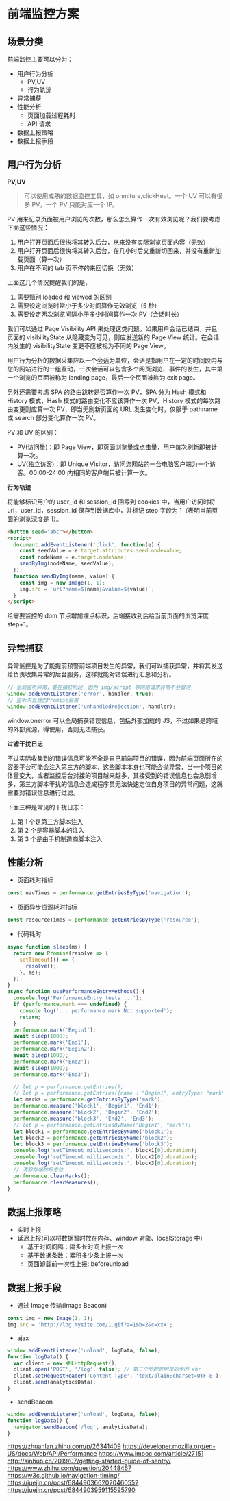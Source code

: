 # 前端监控方案

## 场景分类

前端监控主要可以分为：

- 用户行为分析
  - PV,UV
  - 行为轨迹
- 异常捕获
- 性能分析
  - 页面加载过程耗时
  - API 请求
- 数据上报策略
- 数据上报手段

## 用户行为分析

**PV,UV**

> 可以使用成熟的数据监控工具，如 onmiture,clickHeat。一个 UV 可以有很多 PV，一个 PV 只能对应一个 IP。

PV 用来记录页面被用户浏览的次数，那么怎么算作一次有效浏览呢？我们要考虑下面这些情况：

1. 用户打开页面后很快将其转入后台，从来没有实际浏览页面内容（无效）
2. 用户打开页面后很快将其转入后台，在几小时后又重新切回来，并没有重新加载页面（算一次）
3. 用户在不同的 tab 页不停的来回切换（无效）

上面这几个情况提醒我们的是，

1. 需要甄别 loaded 和 viewed 的区别
2. 需要设定浏览时常小于多少时间算作无效浏览（5 秒）
3. 需要设定两次浏览间隔小于多少时间算作一次 PV（会话时长）

我们可以通过 Page Visibility API 来处理这类问题。如果用户会话已结束，并且页面的 visibilityState 从隐藏变为可见，则应发送新的 Page View 统计。在会话内发生的 visibilityState 变更不应被视为不同的 Page View。

用户行为分析的数据采集应以一个[会话](https://support.google.com/analytics/answer/2731565)为单位，会话是指用户在一定的时间段内与您的网站进行的一组互动，一次会话可以包含多个网页浏览、事件的发生，其中第一个浏览的页面被称为 landing page，最后一个页面被称为 exit page。

另外还需要考虑 SPA 的路由跳转是否算作一次 PV，SPA 分为 Hash 模式和 History 模式，Hash 模式的路由变化不应该算作一次 PV，History 模式的每次路由变更则应算一次 PV，即当无刷新页面的 URL 发生变化时，仅限于 pathname 或 search 部分变化算作一次 PV。

PV 和 UV 的区别：

- PV(访问量)：即 Page View，即页面浏览量或点击量，用户每次刷新即被计算一次。
- UV(独立访客)：即 Unique Visitor，访问您网站的一台电脑客户端为一个访客。00:00-24:00 内相同的客户端只被计算一次。

**行为轨迹**

将能够标识用户的 user_id 和 session_id 回写到 cookies 中，当用户访问时将 url，user_id，session_id 保存到数据库中，并标记 step 字段为 1（表明当前页面的浏览深度是 1）。

```html
<button seed="abc"></button>
<script>
  document.addEventListener('click', function(e) {
    const seedValue = e.target.attributes.seed.nodeValue;
    const nodeName = e.target.nodeName;
    sendByImg(nodeName, seedValue);
  });
  function sendByImg(name, value) {
    const img = new Image(1, 1);
    img.src = `url?name=${name}&value=${value}`;
  }
</script>
```

给需要监控的 dom 节点增加埋点标识，后端接收到后给当前页面的浏览深度 step+1。

## 异常捕获

异常监控是为了能提前预警前端项目发生的异常，我们可以捕获异常，并将其发送给负责收集异常的后台服务，这样就能对错误进行汇总和分析。

```js
// 全局监听异常，要在捕获阶段，因为 img/script 等网络请求异常不会冒泡
window.addEventListener('error', handler, true);
// 监听未处理的Promise异常
window.addEventListener('unhandledrejection', handler);
```

window.onerror 可以全局捕获错误信息，包括外部加载的 JS，不过如果是跨域的外部资源，得使用<script crossorigin></script>，否则无法捕获。

**过滤干扰日志**

不过实际收集到的错误信息可能不全是自己前端项目的错误，因为前端页面所在的容器平台可能会注入第三方的脚本，这些脚本本身也可能会抛异常，当一个项目的体量变大，或者监控后台对接的项目越来越多，其接受到的错误信息也会急剧增多，第三方脚本干扰的信息会造成程序员无法快速定位自身项目的异常问题，这就需要对错误信息进行过滤。

下面三种是常见的干扰日志：

1. 第 1 个是第三方脚本注入
2. 第 2 个是容器脚本的注入
3. 第 3 个是由手机制造商脚本注入

## 性能分析

- 页面耗时指标

```js
const navTimes = performance.getEntriesByType('navigation');
```

- 页面异步资源耗时指标

```js
const resourceTimes = performance.getEntriesByType('resource');
```

- 代码耗时

```js
async function sleep(ms) {
  return new Promise(resolve => {
    setTimeout(() => {
      resolve();
    }, ms);
  });
}
async function usePerformanceEntryMethods() {
  console.log('PerformanceEntry tests ...');
  if (performance.mark === undefined) {
    console.log('... performance.mark Not supported');
    return;
  }
  performance.mark('Begin1');
  await sleep(1000);
  performance.mark('End1');
  performance.mark('Begin2');
  await sleep(1000);
  performance.mark('End2');
  await sleep(1000);
  performance.mark('End3');

  // let p = performance.getEntries();
  // let p = performance.getEntries({name : "Begin1", entryType: "mark"});
  let marks = performance.getEntriesByType('mark');
  performance.measure('block1', 'Begin1', 'End1');
  performance.measure('block2', 'Begin2', 'End2');
  performance.measure('block3', 'End2', 'End3');
  // let p = performance.getEntriesByName("Begin1", "mark");
  let block1 = performance.getEntriesByName('block1');
  let block2 = performance.getEntriesByName('block2');
  let block3 = performance.getEntriesByName('block3');
  console.log('setTimeout milliseconds:', block1[0].duration);
  console.log('setTimeout milliseconds:', block2[0].duration);
  console.log('setTimeout milliseconds:', block3[0].duration);
  // 清除存储的标志位
  performance.clearMarks();
  performance.clearMeasures();
}
```

## 数据上报策略

- 实时上报
- 延迟上报(可以将数据暂时放在内存、window 对象、localStorage 中)
  - 基于时间间隔：隔多长时间上报一次
  - 基于数据条数：累积多少条上报一次
  - 页面卸载前一次性上报: beforeunload

## 数据上报手段

- 通过 Image 传输(Image Beacon)

```js
const img = new Image(1, 1);
img.src = 'http://log.mysite.com/1.gif?a=1&b=2&c=xxx';
```

- ajax

```js
window.addEventListener('unload', logData, false);
function logData() {
  var client = new XMLHttpRequest();
  client.open('POST', '/log', false); // 第三个参数表明是同步的 xhr
  client.setRequestHeader('Content-Type', 'text/plain;charset=UTF-8');
  client.send(analyticsData);
}
```

- sendBeacon

```js
window.addEventListener('unload', logData, false);
function logData() {
  navigator.sendBeacon('/log', analyticsData);
}
```

https://zhuanlan.zhihu.com/p/26341409
https://developer.mozilla.org/en-US/docs/Web/API/Performance
https://www.imooc.com/article/27151
http://sinhub.cn/2019/07/getting-started-guide-of-sentry/
https://www.zhihu.com/question/20448467
https://w3c.github.io/navigation-timing/
https://juejin.cn/post/6844903662020460552
https://juejin.cn/post/6844903959115595790
